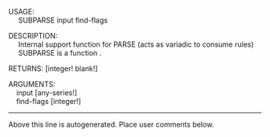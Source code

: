 USAGE:  
&nbsp;&nbsp;&nbsp;&nbsp;&nbsp;SUBPARSE&nbsp;input&nbsp;find-flags&nbsp;  
  
DESCRIPTION:  
&nbsp;&nbsp;&nbsp;&nbsp;&nbsp;Internal&nbsp;support&nbsp;function&nbsp;for&nbsp;PARSE&nbsp;(acts&nbsp;as&nbsp;variadic&nbsp;to&nbsp;consume&nbsp;rules)  
&nbsp;&nbsp;&nbsp;&nbsp;&nbsp;SUBPARSE&nbsp;is&nbsp;a&nbsp;function&nbsp;.  
  
RETURNS:&nbsp;[integer!&nbsp;blank!]  
  
ARGUMENTS:  
&nbsp;&nbsp;&nbsp;&nbsp;input&nbsp;[any-series!]  
&nbsp;&nbsp;&nbsp;&nbsp;find-flags&nbsp;[integer!]  
___
Above this line is autogenerated. Place user comments below.